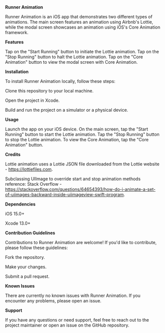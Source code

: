 **Runner Animation**

Runner Animation is an iOS app that demonstrates two different types of animations. The main screen features an animation using Airbnb's Lottie, while the modal screen showcases an animation using iOS's Core Animation framework.

**Features**

Tap on the "Start Running" button to initiate the Lottie animation.
Tap on the "Stop Running" button to halt the Lottie animation.
Tap on the "Core Animation" button to view the modal screen with Core Animation.

**Installation**

To install Runner Animation locally, follow these steps:

Clone this repository to your local machine.

Open the project in Xcode.

Build and run the project on a simulator or a physical device.

**Usage**

Launch the app on your iOS device.
On the main screen, tap the "Start Running" button to start the Lottie animation.
Tap the "Stop Running" button to stop the Lottie animation.
To view the Core Animation, tap the "Core Animation" button.

**Credits**

Lottie animation uses a Lottie JSON file downloaded from the Lottie website - https://lottiefiles.com.

Subclassing UIImage to override start and stop animation methods reference: Stack Overflow - https://stackoverflow.com/questions/64654393/how-do-i-animate-a-set-of-uiimages-backward-inside-uiimageview-swift-program.

**Dependencies**

iOS 15.0+

Xcode 13.0+

**Contribution Guidelines**

Contributions to Runner Animation are welcome! If you'd like to contribute, please follow these guidelines:

Fork the repository.

Make your changes.

Submit a pull request.

**Known Issues**

There are currently no known issues with Runner Animation. If you encounter any problems, please open an issue.

**Support**

If you have any questions or need support, feel free to reach out to the project maintainer or open an issue on the GitHub repository.
